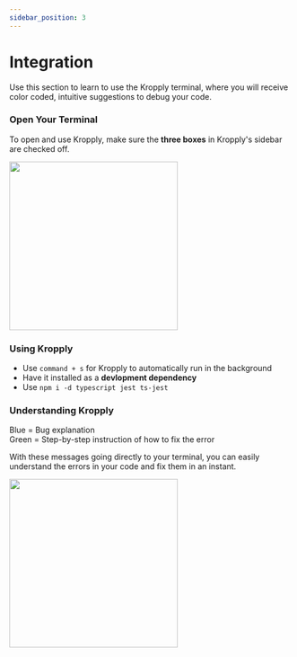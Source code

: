 ```yaml
---
sidebar_position: 3
---
```


# Integration

Use this section to learn to use the Kropply terminal, where you will receive color coded, intuitive suggestions to debug your code.

### Open Your Terminal

To open and use Kropply, make sure the **three boxes** in Kropply's sidebar are checked off.

<img src="MainPanelReady.png" width="300" />

### Using Kropply

-   Use `command + s` for Kropply to automatically run in the background
-   Have it installed as a **devlopment dependency**
-   Use `npm i -d typescript jest ts-jest`

### Understanding Kropply

Blue = Bug explanation \
Green = Step-by-step instruction of how to fix the error

With these messages going directly to your terminal, you can easily understand the errors in your code and fix them in an instant.

<img src="Kropply-ExampleSuggestion.png" width="300" />
